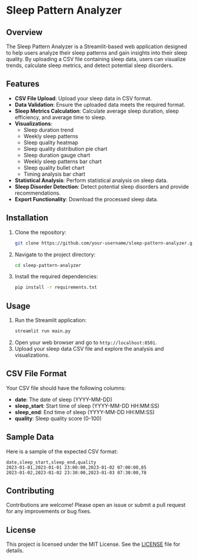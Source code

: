 # Sleep Pattern Analyzer

## Overview
The Sleep Pattern Analyzer is a Streamlit-based web application designed to help users analyze their sleep patterns and gain insights into their sleep quality. By uploading a CSV file containing sleep data, users can visualize trends, calculate sleep metrics, and detect potential sleep disorders.

## Features
- **CSV File Upload**: Upload your sleep data in CSV format.
- **Data Validation**: Ensure the uploaded data meets the required format.
- **Sleep Metrics Calculation**: Calculate average sleep duration, sleep efficiency, and average time to sleep.
- **Visualizations**: 
  - Sleep duration trend
  - Weekly sleep patterns
  - Sleep quality heatmap
  - Sleep quality distribution pie chart
  - Sleep duration gauge chart
  - Weekly sleep patterns bar chart
  - Sleep quality bullet chart
  - Timing analysis bar chart
- **Statistical Analysis**: Perform statistical analysis on sleep data.
- **Sleep Disorder Detection**: Detect potential sleep disorders and provide recommendations.
- **Export Functionality**: Download the processed sleep data.

## Installation
1. Clone the repository:
    ```sh
    git clone https://github.com/your-username/sleep-pattern-analyzer.git
    ```
2. Navigate to the project directory:
    ```sh
    cd sleep-pattern-analyzer
    ```
3. Install the required dependencies:
    ```sh
    pip install -r requirements.txt
    ```

## Usage
1. Run the Streamlit application:
    ```sh
    streamlit run main.py
    ```
2. Open your web browser and go to `http://localhost:8501`.
3. Upload your sleep data CSV file and explore the analysis and visualizations.

## CSV File Format
Your CSV file should have the following columns:
- **date**: The date of sleep (YYYY-MM-DD)
- **sleep_start**: Start time of sleep (YYYY-MM-DD HH:MM:SS)
- **sleep_end**: End time of sleep (YYYY-MM-DD HH:MM:SS)
- **quality**: Sleep quality score (0-100)

## Sample Data
Here is a sample of the expected CSV format:
```csv
date,sleep_start,sleep_end,quality
2023-01-01,2023-01-01 23:00:00,2023-01-02 07:00:00,85
2023-01-02,2023-01-02 23:30:00,2023-01-03 07:30:00,78
```

## Contributing
Contributions are welcome! Please open an issue or submit a pull request for any improvements or bug fixes.

## License
This project is licensed under the MIT License. See the [LICENSE](LICENSE) file for details.
